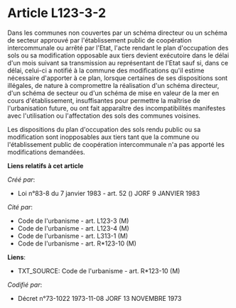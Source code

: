 # Article L123-3-2

Dans les communes non couvertes par un schéma directeur ou un schéma de secteur approuvé par l'établissement public de
coopération intercommunale ou arrêté par l'Etat, l'acte rendant le plan d'occupation des sols ou sa modification opposable
aux tiers devient exécutoire dans le délai d'un mois suivant sa transmission au représentant de l'Etat sauf si, dans ce
délai, celui-ci a notifié à la commune des modifications qu'il estime nécessaire d'apporter à ce plan, lorsque certaines de
ses dispositions sont illégales, de nature à compromettre la réalisation d'un schéma directeur, d'un schéma de secteur ou
d'un schéma de mise en valeur de la mer en cours d'établissement, insuffisantes pour permettre la maîtrise de l'urbanisation
future, ou ont fait apparaître des incompatibilités manifestes avec l'utilisation ou l'affectation des sols des communes
voisines.

Les dispositions du plan d'occupation des sols rendu public ou sa modification sont inopposables aux tiers tant que la
commune ou l'établissement public de coopération intercommunale n'a pas apporté les modifications demandées.

**Liens relatifs à cet article**

_Créé par_:

  - Loi n°83-8 du 7 janvier 1983 - art. 52 () JORF 9 JANVIER 1983

_Cité par_:

  - Code de l'urbanisme - art. L123-3 (M)
  - Code de l'urbanisme - art. L123-4 (M)
  - Code de l'urbanisme - art. L313-1 (M)
  - Code de l'urbanisme - art. R*123-10 (M)

**Liens**:

  - TXT_SOURCE: Code de l'urbanisme - art. R*123-10 (M)

_Codifié par_:

  - Décret n°73-1022 1973-11-08 JORF 13 NOVEMBRE 1973
